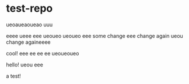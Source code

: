 # test-repo

ueoaueaoueao
uuu

eeee
ueee
eee
ueoueo
ueoueo
eee
some change
eee
change again
ueou
change againeeee

cool!
eee
ee
ee
ee
ueoueoueo

hello!
ueou
eee

a test!
